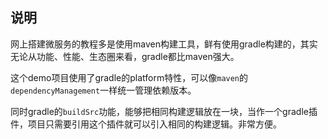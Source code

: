 
## 说明

网上搭建微服务的教程多是使用maven构建工具，鲜有使用gradle构建的，其实无论从功能、性能、生态圈来看，gradle都比maven强大。

这个demo项目使用了gradle的platform特性，可以像`maven`的`dependencyManagement`一样统一管理依赖版本。

同时gradle的`buildSrc`功能，能够把相同构建逻辑放在一块，当作一个gradle插件，项目只需要引用这个插件就可以引入相同的构建逻辑。非常方便。




